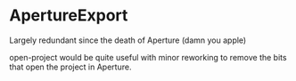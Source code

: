 # ApertureExport

Largely redundant since the death of Aperture (damn you apple)

open-project would be quite useful with minor reworking to remove the bits that open the project in Aperture.
